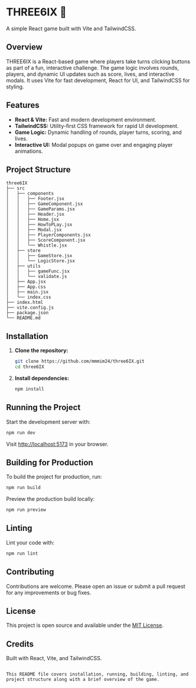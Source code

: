 # THREE6IX 👏

A simple React game built with Vite and TailwindCSS.

## Overview

THREE6IX is a React-based game where players take turns clicking buttons as part of a fun, interactive challenge. The game logic involves rounds, players, and dynamic UI updates such as score, lives, and interactive modals. It uses Vite for fast development, React for UI, and TailwindCSS for styling.

## Features

- **React & Vite:** Fast and modern development environment.
- **TailwindCSS:** Utility-first CSS framework for rapid UI development.
- **Game Logic:** Dynamic handling of rounds, player turns, scoring, and lives.
- **Interactive UI:** Modal popups on game over and engaging player animations.

## Project Structure

```
three6IX
├── src
│   ├── components
│   │   ├── Footer.jsx
│   │   ├── GameComponent.jsx
│   │   ├── GameParams.jsx
│   │   ├── Header.jsx
│   │   ├── Home.jsx
│   │   ├── HowToPLay.jsx
│   │   ├── Modal.jsx
│   │   ├── PlayerComponents.jsx
│   │   ├── ScoreComponent.jsx
│   │   └── Whistle.jsx
│   ├── store
│   │   ├── GameStore.jsx
│   │   └── LogicStore.jsx
│   ├── utils
│   │   ├── gameFunc.jsx
│   │   └── validate.js
│   ├── App.jsx
│   ├── App.css
│   ├── main.jsx
│   └── index.css
├── index.html
├── vite.config.js
├── package.json
└── README.md
```

## Installation

1. **Clone the repository:**

   ```bash
   git clone https://github.com/mmmim24/three6IX.git
   cd three6IX
   ```

2. **Install dependencies:**

   ```bash
   npm install
   ```

## Running the Project

Start the development server with:

```bash
npm run dev
```

Visit [http://localhost:5173](http://localhost:5173) in your browser.

## Building for Production

To build the project for production, run:

```bash
npm run build
```

Preview the production build locally:

```bash
npm run preview
```

## Linting

Lint your code with:

```bash
npm run lint
```

## Contributing

Contributions are welcome. Please open an issue or submit a pull request for any improvements or bug fixes.

## License

This project is open source and available under the [MIT License](LICENSE).

## Credits

Built with React, Vite, and TailwindCSS.
```

This README file covers installation, running, building, linting, and project structure along with a brief overview of the game.
